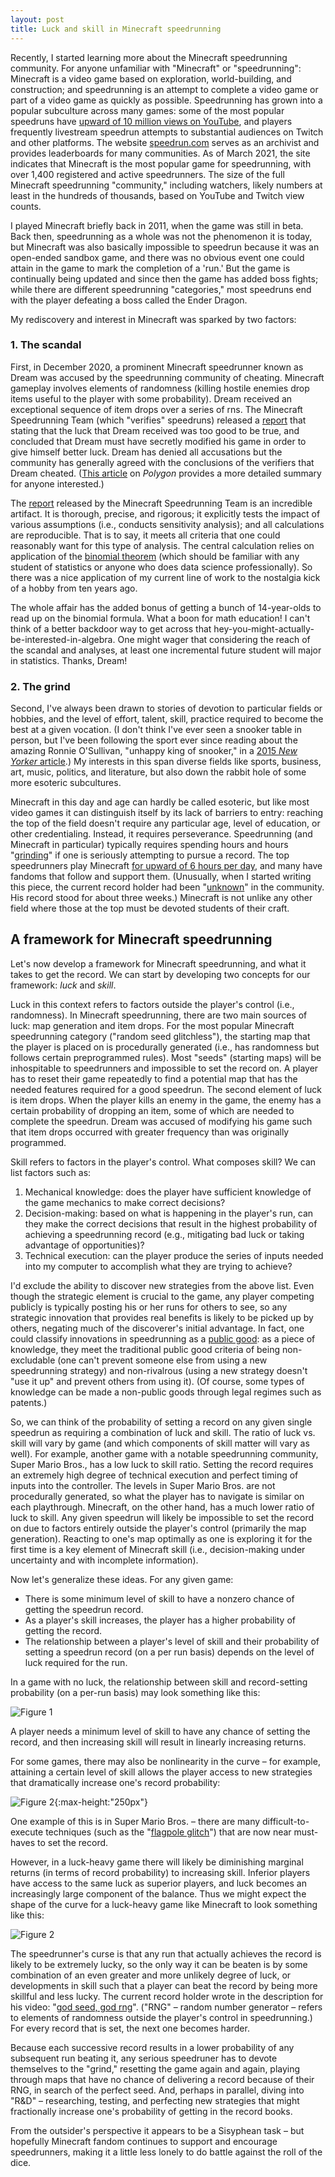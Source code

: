 ```yaml
---
layout: post
title: Luck and skill in Minecraft speedrunning
---
```


Recently, I started learning more about the Minecraft speedrunning community. For anyone unfamiliar with "Minecraft" or "speedrunning": Minecraft is a video game based on exploration, world-building, and construction; and speedrunning is an attempt to complete a video game or part of a video game as quickly as possible. Speedrunning has grown into a popular subculture across many games: some of the most popular speedruns have [upward of 10 million views on YouTube](https://www.youtube.com/watch?v=CFkv6DtKf3w), and players frequently livestream speedrun attempts to substantial audiences on Twitch and other platforms. The website [speedrun.com](www.speedrun.com) serves as an archivist and provides leaderboards for many communities. As of March 2021, the site indicates that  Minecraft is the most popular game for speedrunning, with over 1,400 registered and active speedrunners. The size of the full Minecraft speedrunning "community," including watchers, likely numbers at least in the hundreds of thousands, based on YouTube and Twitch view counts.

I played Minecraft briefly back in 2011, when the game was still in beta. Back then, speedrunning as a whole was not the phenomenon it is today, but Minecraft was also basically impossible to speedrun because it was an open-ended sandbox game, and there was no obvious event one could attain in the game to mark the completion of a 'run.' But the game is continually being updated and since then the game has added boss fights; while there are different speedrunning "categories," most speedruns end with the player defeating a boss called the Ender Dragon.

My rediscovery and interest in Minecraft was sparked by two factors:

### 1. The scandal

First, in December 2020, a prominent Minecraft speedrunner known as Dream was accused by the speedrunning community of cheating. Minecraft gameplay involves elements of randomness (killing hostile enemies drop items useful to the player with some probability). Dream received an exceptional sequence of item drops over a series of rns. The Minecraft Speedrunning Team (which "verifies" speedruns) released a [report](https://mcspeedrun.com/dream.pdf) that stating that the luck that Dream received was too good to be true, and concluded that Dream must have secretly modified his game in order to give himself better luck. Dream has denied all accusations but the community has generally agreed with the conclusions of the verifiers that Dream cheated. ([This article](https://www.polygon.com/2020/12/15/22176341/minecraft-youtube-dream-speedrun-cheating-mod-world-record-piglin) on *Polygon* provides a more detailed summary for anyone interested.)

The [report](https://mcspeedrun.com/dream.pdf) released by the Minecraft Speedrunning Team is an incredible artifact. It is thorough, precise, and rigorous; it explicitly tests the impact of various assumptions (i.e., conducts sensitivity analysis); and all calculations are reproducible. That is to say, it meets all criteria that one could reasonably want for this type of analysis. The central calculation relies on application of the [binomial theorem](https://www.statisticshowto.com/probability-and-statistics/binomial-theorem/binomial-distribution-formula/) (which should be familiar with any student of statistics or anyone who does data science professionally). So there was a nice application of my current line of work to the nostalgia kick of a hobby from ten years ago. 

The whole affair has the added bonus of getting a bunch of 14-year-olds to read up on the binomial formula. What a boon for math education! I can't think of a better backdoor way to get across that hey-you-might-actually-be-interested-in-algebra. One might wager that considering the reach of the scandal and analyses, at least one incremental future student will major in statistics. Thanks, Dream!

### 2. The grind

Second, I've always been drawn to stories of devotion to particular fields or hobbies, and the level of effort, talent, skill, practice required to become the best at a given vocation. (I don't think I've ever seen a snooker table in person, but I've been following the sport ever since reading about the amazing Ronnie O'Sullivan, "unhappy king of snooker," in a [2015 *New Yorker* article](https://www.newyorker.com/magazine/2015/03/30/follow-the-white-ball).) My interests in this span diverse fields like sports, business, art, music, politics, and literature, but also down the rabbit hole of some more esoteric subcultures. 

Minecraft in this day and age can hardly be called esoteric, but like most video games it can distinguish itself by its lack of barriers to entry: reaching the top of the field doesn't require any particular age, level of education, or other credentialing. Instead, it requires perseverance. Speedrunning (and Minecraft in particular) typically requires spending hours and hours "[grinding](https://en.wikipedia.org/wiki/Grinding_(video_games))" if one is seriously attempting to pursue a record. The top speedrunners play Minecraft [for upward of 6 hours per day](https://www.youtube.com/watch?v=XCl-dtcIVOM), and many have fandoms that follow and support them. (Unusually, when I started writing this piece, the current record holder had been "[unknown](https://www.youtube.com/watch?v=8gpazgyj_tE)" in the community. His record stood for about three weeks.)  Minecraft is not unlike any other field where those at the top must be devoted students of their craft.

## A framework for Minecraft speedrunning

Let's now develop a framework for Minecraft speedrunning, and what it takes to get the record. We can start by developing two concepts for our framework: *luck* and *skill*.

Luck in this context refers to factors outside the player's control (i.e., randomness). In Minecraft speedrunning, there are two main sources of luck: map generation and item drops. For the most popular Minecraft speedrunning category ("random seed glitchless"), the starting map that the player is placed on is procedurally generated (i.e., has randomness but follows certain preprogrammed rules). Most "seeds" (starting maps) will be inhospitable to speedrunners and impossible to set the record on. A player has to reset their game repeatedly to find a potential map that has the needed features required for a good speedrun. The second element of luck is item drops. When the player kills an enemy in the game, the enemy has a certain probability of dropping an item, some of which are needed to complete the speedrun. Dream was accused of modifying his game such that item drops occurred with greater frequency than was originally programmed.

Skill refers to factors in the player's control. What composes skill? We can list factors such as:

1. Mechanical knowledge: does the player have sufficient knowledge of the game mechanics to make correct decisions?
1. Decision-making: based on what is happening in the player's run, can they make the correct decisions that result in the highest probability of achieving a speedrunning record (e.g., mitigating bad luck or taking advantage of opportunities)?
1. Technical execution: can the player produce the series of inputs needed into my computer to accomplish what they are trying to achieve?
   
I'd exclude the ability to discover new strategies from the above list. Even though the strategic element is crucial to the game, any player competing publicly is typically posting his or her runs for others to see, so any strategic innovation that provides real benefits is likely to be picked up by others, negating much of the discoverer's initial advantage. In fact, one could classify innovations in speedrunning as a [public good](https://en.wikipedia.org/wiki/Public_good_(economics)): as a piece of knowledge, they meet the traditional public good criteria of being non-excludable (one can't prevent someone else from using a new speedrunning strategy) and non-rivalrous (using a new strategy doesn't "use it up" and prevent others from using it). (Of course, some types of knowledge can be made a non-public goods through legal regimes such as patents.)

So, we can think of the probability of setting a record on any given single speedrun as requiring a combination of luck and skill. The ratio of luck vs. skill will vary by game (and which components of skill matter will vary as well). For example, another game with a notable speedrunning community, Super Mario Bros., has a low luck to skill ratio. Setting the record requires an extremely high degree of technical execution and perfect timing of inputs into the controller. The levels in Super Mario Bros. are not procedurally generated, so what the player has to navigate is similar on each playthrough. Minecraft, on the other hand, has a much lower ratio of luck to skill. Any given speedrun will likely be impossible to set the record on due to factors entirely outside the player's control (primarily the map generation). Reacting to one's map optimally as one is exploring it for the first time is a key element of Minecraft skill (i.e., decision-making under uncertainty and with incomplete information).

Now let's generalize these ideas. For any given game:

- There is some minimum level of skill to have a nonzero chance of getting the speedrun record.
- As a player's skill increases, the player has a higher probability of getting the record.
- The relationship between a player's level of skill and their probability of setting a speedrun record (on a per run basis) depends on the level of luck required for the run.

In a game with no luck, the relationship between skill and record-setting probability (on a per-run basis) may look something like this:

![Figure 1](/images/speedrun/fig1.png)

A player needs a minimum level of skill to have any chance of setting the record, and then increasing skill will result in linearly increasing returns.

For some games, there may also be nonlinearity in the curve – for example, attaining a certain level of skill allows the player access to new strategies that dramatically increase one's record probability:

![Figure 2](/images/speedrun/fig2.png){:max-height:"250px"}

One example of this is in Super Mario Bros. – there are many difficult-to-execute techniques (such as the "[flagpole glitch](https://www.youtube.com/watch?v=oBxBaMW9riw)") that are now near must-haves to set the record.

However, in a luck-heavy game there will likely be diminishing marginal returns (in terms of record probability) to increasing skill. Inferior players have access to the same luck as superior players, and luck becomes an increasingly large component of the balance. Thus we might expect the shape of the curve for a luck-heavy game like Minecraft to look something like this:

![Figure 2](/images/speedrun/fig3.png)

The speedrunner's curse is that any run that actually achieves the record is likely to be extremely lucky, so the only way it can be beaten is by some combination of an even greater and more unlikely degree of luck, or developments in skill such that a player can beat the record by being more skillful and less lucky. The current record holder wrote in the description for his video: "[god seed, god rng](https://www.youtube.com/watch?v=H3m5ZL7Nd2I)". ("RNG" – random number generator – refers to elements of randomness outside the player's control in speedrunning.) For every record that is set, the next one becomes harder.

Because each successive record results in a lower probability of any subsequent run beating it, any serious speedruner has to devote themselves to the "grind," resetting the game again and again, playing through maps that have no chance of delivering a record because of their RNG, in search of the perfect seed. And, perhaps in parallel, diving into "R&D" – researching, testing, and perfecting new strategies that might fractionally increase one's probability of getting in the record books.

From the outsider's perspective it appears to be a Sisyphean task – but hopefully Minecraft fandom continues to support and encourage speedrunners, making it a little less lonely to do battle against the roll of the dice.